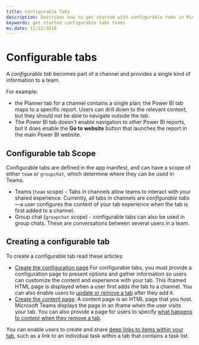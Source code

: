 ```yaml
---
title: Configurable Tabs
description: Describes how to get started with configurable tabs in Microsoft Teams
keywords: get started configurable tabs teams
ms.date: 11/12/2018
---
```


# Configurable tabs

A *configurable tab* becomes part of a channel and provides a single kind of information to a team.

For example:

* the Planner tab for a channel contains a single plan; the Power BI tab maps to a specific report. Users can drill down to the relevant context, but they should not be able to navigate outside the tab.
* The Power BI tab doesn't enable navigation to other Power BI reports, but it does enable the **Go to website** button that launches the report in the main Power BI website.

## Configurable tab Scope

Configurable tabs are defined in the app manifest, and can have a scope of either `team` or `groupchat`, which determine where they can be used in Teams.

* Teams (`team` scope) - Tabs in channels allow teams to interact with your shared experience. Currently, all tabs in channels are *configurable tabs*&mdash;a user configures the content of your tab experience when the tab is first added to a channel.
* Group chat (`groupchat` scope) - configurable tabs can also be used in group chats. These are conversations between several users in a team.

## Creating a configurable tab

 To create a configurable tab read these articles:

* [Create the configuration page](~/concepts/tabs/tabs-configuration) For configurable tabs, you must provide a configuration page to present options and gather information so users can customize the content and experience with your tab. This iframed HTML page is displayed when a user first adds the tab to a channel. You can also enable users to [update or remove a tab](~/concepts/tabs/tabs-update-remove) after they add it.
* [Create the content page](~/concepts/tabs/tabs-content): A content page is an HTML page that you host. Microsoft Teams displays the page in an iframe when the user visits your tab. You can also provide a page for users to specify [what happens to content when they remove a tab](~/concepts/tabs/tabs-update-remove#removing-a-tab).

You can enable users to create and share [deep links to items within your tab](~/concepts/deep-links), such as a link to an individual task within a tab that contains a task list.